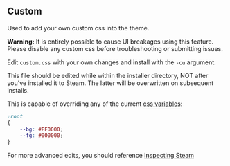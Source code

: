 ## Custom

Used to add your own custom css into the theme.

**Warning:** It is entirely possible to cause UI breakages using this feature. Please disable any custom css before troubleshooting or submitting issues.

Edit `custom.css` with your own changes and install with the `-cu` argument.

This file should be edited while within the installer directory, NOT after you've installed it to Steam. The latter will be overwritten on subsequent installs.

This is capable of overriding any of the current [css variables](/adwaita/variants/base/_root.css):

```css
:root
{
	--bg: #FF0000;
	--fg: #000000;
}
```

For more advanced edits, you should reference [Inspecting Steam](https://github.com/tkashkin/Adwaita-for-Steam/tree/master/adwaita#inspecting-steam)

